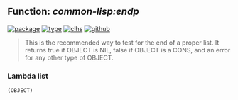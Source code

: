 ## Function: ***common-lisp:endp***
[![package](https://img.shields.io/badge/Package-COMMON--LISP-5f9ea0.svg?style=social&colorA=999999)](../) [![type](https://img.shields.io/badge/Type-Function-5f9ea0.svg?style=social&colorA=999999)](../#function) [![clhs](https://img.shields.io/badge/CLHS-ENDP-5f9ea0.svg?style=social&colorA=999999)](http://www.lispworks.com/documentation/HyperSpec/Body/f_endp.htm) [![github](https://img.shields.io/badge/GitHub-View_the_source-5f9ea0.svg?style=social&colorA=999999&logo=github)](https://github.com/sbcl/sbcl/blob/master/src/code/list.lisp/) 

> This is the recommended way to test for the end of a proper list. It
> returns true if OBJECT is NIL, false if OBJECT is a CONS, and an error
> for any other type of OBJECT.

### Lambda list
```
(OBJECT)
```
